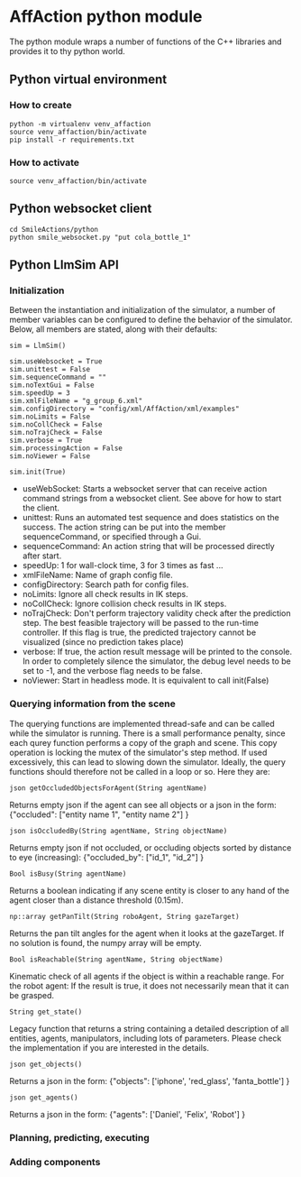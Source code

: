 # AffAction python module

The python module wraps a number of functions of the C++ libraries and provides it to thy python world.

## Python virtual environment

### How to create
```
python -m virtualenv venv_affaction
source venv_affaction/bin/activate
pip install -r requirements.txt
```

### How to activate
```
source venv_affaction/bin/activate
```

## Python websocket client

```
cd SmileActions/python
python smile_websocket.py "put cola_bottle_1"
```

## Python LlmSim API

### Initialization

Between the instantiation and initialization of the simulator, a number of member 
variables can be configured to define the behavior of the simulator. Below, all
members are stated, along with their defaults:

```
sim = LlmSim()

sim.useWebsocket = True
sim.unittest = False
sim.sequenceCommand = ""
sim.noTextGui = False
sim.speedUp = 3 
sim.xmlFileName = "g_group_6.xml"
sim.configDirectory = "config/xml/AffAction/xml/examples"
sim.noLimits = False
sim.noCollCheck = False
sim.noTrajCheck = False
sim.verbose = True
sim.processingAction = False
sim.noViewer = False

sim.init(True)
```

* useWebSocket: Starts a websocket server that can receive action command strings 
                from a websocket client. See above for how to start the client.
* unittest: Runs an automated test sequence and does statistics on the
            success. The action string can be put into the member sequenceCommand,
            or specified through a Gui.
* sequenceCommand: An action string that will be processed directly after start.
* speedUp: 1 for wall-clock time, 3 for 3 times as fast ...
* xmlFileName: Name of graph config file.
* configDirectory: Search path for config files.
* noLimits: Ignore all check results in IK steps. 
* noCollCheck: Ignore collision check results in IK steps. 
* noTrajCheck: Don't perform trajectory validity check after the prediction step. 
               The best feasible trajectory will be passed to the run-time controller. 
               If this flag is true, the predicted trajectory cannot be visualized 
               (since no prediction takes place)
* verbose: If true, the action result message will be printed to the console. In order 
           to completely silence the simulator, the debug level needs to be set to -1, 
           and the verbose flag needs to be false.
* noViewer: Start in headless mode. It is equivalent to call init(False)

### Querying information from the scene

The querying functions are implemented thread-safe and can be called while the 
simulator is running. There is a small performance penalty, since each
qurey function performs a copy of the graph and scene. This copy operation
is locking the mutex of the simulator's step method. If used excessively,
this can lead to slowing down the simulator. Ideally, the query functions
should therefore not be called in a loop or so. Here they are:

```
json getOccludedObjectsForAgent(String agentName) 
```

Returns empty json if the agent can see all objects or a json in the form:
{"occluded": ["entity name 1", "entity name 2"] }

```
json isOccludedBy(String agentName, String objectName) 
```

Returns empty json if not occluded, or occluding objects sorted by distance
to eye (increasing): {"occluded_by": ["id_1", "id_2"] }

```
Bool isBusy(String agentName) 
```

Returns a boolean indicating if any scene entity is closer to any hand of
the agent closer than a distance threshold (0.15m).

```
np::array getPanTilt(String roboAgent, String gazeTarget) 
```

Returns the pan tilt angles for the agent when it looks at the gazeTarget. If no
solution is found, the numpy array will be empty.

```
Bool isReachable(String agentName, String objectName) 
```

Kinematic check of all agents if the object is within a reachable range.
For the robot agent: If the result is true, it does not necessarily mean
that it can be grasped.

```
String get_state() 
```

Legacy function that returns a string containing a detailed description of all 
entities, agents, manipulators, including lots of parameters. Please check the implementation if you are interested in the details.

```
json get_objects() 
```

Returns a json in the form:
{"objects": ['iphone', 'red_glass', 'fanta_bottle'] }

```
json get_agents() 
```

Returns a json in the form:
{"agents": ['Daniel', 'Felix', 'Robot'] }

### Planning, predicting, executing

### Adding components
